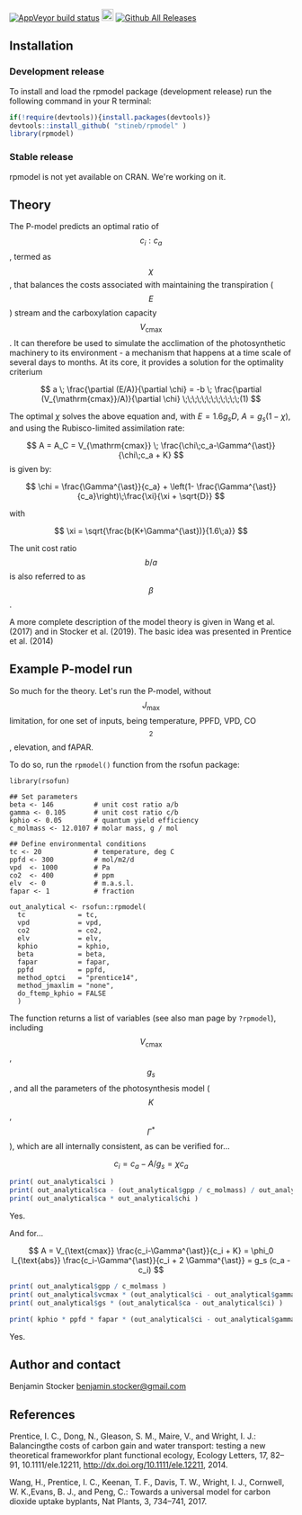 [![AppVeyor build status](https://ci.appveyor.com/api/projects/status/github/stineb/rsofun?branch=master&svg=true)](https://ci.appveyor.com/project/stineb/rsofun)
<a href="https://www.buymeacoffee.com/H2wlgqCLO" target="_blank"><img src="https://www.buymeacoffee.com/assets/img/custom_images/orange_img.png" alt="Buy Me A Coffee" height="21px" ></a>
[![Github All Releases](https://img.shields.io/github/downloads/atom/atom/total.svg)]()


## Installation

### Development release
To install and load the rpmodel package (development release) run the following command in your R terminal: 
```r
if(!require(devtools)){install.packages(devtools)}
devtools::install_github( "stineb/rpmodel" )
library(rpmodel)
```

### Stable release
rpmodel is not yet available on CRAN. We're working on it.

## Theory

The P-model predicts an optimal ratio of $$c_i : c_a$$, termed as $$\chi$$, that balances the costs associated with maintaining the transpiration ($$E$$) stream and the carboxylation capacity $$V_{\text{cmax}}$$. It can therefore be used to simulate the acclimation of the photosynthetic machinery to its environment - a mechanism that happens at a time scale of several days to months. At its core, it provides a solution for the optimality criterium

$$
a \; \frac{\partial (E/A)}{\partial \chi} = -b \; \frac{\partial (V_{\mathrm{cmax}}/A)}{\partial \chi}  \;\;\;\;\;\;\;\;\;\;\;\;(1)
$$

The optimal $\chi$ solves the above equation and, with $E = 1.6 g_s D$, $A = g_s (1-\chi)$, and using the Rubisco-limited assimilation rate:

$$
A = A_C = V_{\mathrm{cmax}} \; \frac{\chi\;c_a-\Gamma^{\ast}}{\chi\;c_a + K}
$$ 
is given by:

$$
\chi = \frac{\Gamma^{\ast}}{c_a} + \left(1- \frac{\Gamma^{\ast}}{c_a}\right)\;\frac{\xi}{\xi + \sqrt{D}}
$$

with 

$$
\xi = \sqrt{\frac{b(K+\Gamma^{\ast})}{1.6\;a}}
$$

The unit cost ratio $$b/a$$ is also referred to as $$\beta$$. 

A more complete description of the model theory is given in Wang et al. (2017)
and in Stocker et al. (2019). The basic idea was presented in Prentice et al.
(2014)

## Example P-model run

So much for the theory. Let's run the P-model, without $$J_{\text{max}}$$ limitation, for one set of inputs, being temperature, PPFD, VPD, CO$$_2$$, elevation, and fAPAR.

To do so, run the `rpmodel()` function from the rsofun package:
```{r, message=FALSE, warning=FALSE}
library(rsofun)

## Set parameters
beta <- 146          # unit cost ratio a/b
gamma <- 0.105       # unit cost ratio c/b
kphio <- 0.05        # quantum yield efficiency
c_molmass <- 12.0107 # molar mass, g / mol

## Define environmental conditions
tc <- 20             # temperature, deg C
ppfd <- 300          # mol/m2/d
vpd  <- 1000         # Pa
co2  <- 400          # ppm
elv  <- 0            # m.a.s.l.
fapar <- 1           # fraction  

out_analytical <- rsofun::rpmodel( 
  tc             = tc,
  vpd            = vpd,
  co2            = co2,
  elv            = elv,
  kphio          = kphio,
  beta           = beta,
  fapar          = fapar,
  ppfd           = ppfd,
  method_optci   = "prentice14",
  method_jmaxlim = "none",
  do_ftemp_kphio = FALSE 
  )
```

The function returns a list of variables (see also man page by `?rpmodel`), including $$V_{\mathrm{cmax}}$$, $$g_s$$, and all the parameters of the photosynthesis model ($$K$$, $$\Gamma^{\ast}$$), which are all internally consistent, as can be verified for...

$$
c_i = c_a - A / g_s = \chi c_a
$$

```r
print( out_analytical$ci )
print( out_analytical$ca - (out_analytical$gpp / c_molmass) / out_analytical$gs )
print( out_analytical$ca * out_analytical$chi )
```
Yes. 

And for...

$$
A = V_{\text{cmax}} \frac{c_i-\Gamma^{\ast}}{c_i + K} = \phi_0 I_{\text{abs}} \frac{c_i-\Gamma^{\ast}}{c_i + 2 \Gamma^{\ast}} = g_s (c_a - c_i)
$$

```r
print( out_analytical$gpp / c_molmass )
print( out_analytical$vcmax * (out_analytical$ci - out_analytical$gammastar) / (out_analytical$ci + out_analytical$kmm ))
print( out_analytical$gs * (out_analytical$ca - out_analytical$ci) )

print( kphio * ppfd * fapar * (out_analytical$ci - out_analytical$gammastar) / (out_analytical$ci + 2 * out_analytical$gammastar ))
```
Yes.

## Author and contact

Benjamin Stocker
benjamin.stocker@gmail.com

## References

Prentice,  I. C.,  Dong,  N.,  Gleason,  S. M.,  Maire,  V.,  and Wright,  I. J.:  Balancingthe costs of carbon gain and water transport:  testing a new theoretical frameworkfor  plant  functional  ecology, Ecology  Letters,  17,  82–91, 10.1111/ele.12211, http://dx.doi.org/10.1111/ele.12211, 2014.

Wang, H., Prentice, I. C., Keenan, T. F., Davis, T. W., Wright, I. J., Cornwell, W. K.,Evans, B. J., and Peng, C.:  Towards a universal model for carbon dioxide uptake byplants, Nat Plants, 3, 734–741, 2017.

